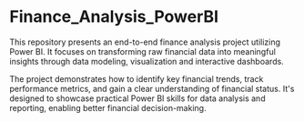 # Finance_Analysis_PowerBI
This repository presents an end-to-end finance analysis project utilizing Power BI. It focuses on transforming raw financial data into meaningful insights through data modeling, visualization and interactive dashboards.

The project demonstrates how to identify key financial trends, track performance metrics, and gain a clear understanding of financial status. It's designed to showcase practical Power BI skills for data analysis and reporting, enabling better financial decision-making.
